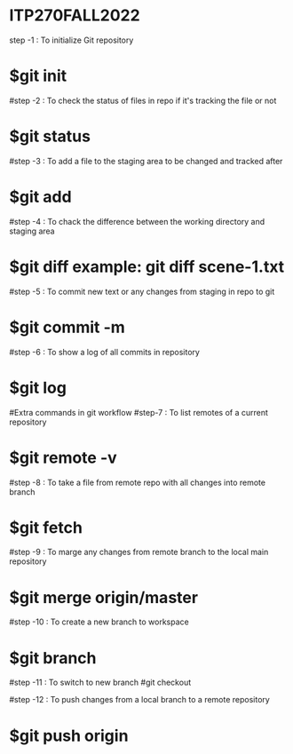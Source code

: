 # ITP270FALL2022
step -1 : To initialize Git repository
# $git init
#step -2 : To check the status of files in repo if it's tracking the file or not
# $git status

#step -3 : To add a file to the staging area to be changed and tracked after
# $git add <filename>

#step -4 : To chack the difference between the working directory and staging area
# $git diff <name of the file> example: git diff scene-1.txt

#step -5 : To commit new text or any changes from staging in repo to git
# $git commit -m <commit text>

#step -6 : To show a log of all commits in repository
# $git log

#Extra commands in git workflow
#step-7 : To list remotes of a current repository
# $git remote -v

#step -8 : To take a file from remote repo with all changes into remote branch
# $git fetch

#step -9 : To marge any changes from remote branch to the local main repository
# $git merge origin/master

#step -10 : To create a new branch to workspace
# $git branch <branch name>

#step -11 : To switch to new branch
#git checkout <branch name>

#step -12 : To push changes from a local branch to a remote repository
# $git push origin <local branch name>
